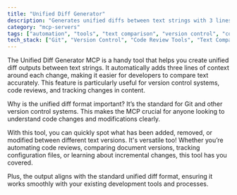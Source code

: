 ```yaml
---
title: "Unified Diff Generator"
description: "Generates unified diffs between text strings with 3 lines of context for precise comparison in version control and code review workflows."
category: "mcp-servers"
tags: ["automation", "tools", "text comparison", "version control", "code review"]
tech_stack: ["Git", "Version Control", "Code Review Tools", "Text Comparison"]
---
```


The Unified Diff Generator MCP is a handy tool that helps you create unified diff outputs between text strings. It automatically adds three lines of context around each change, making it easier for developers to compare text accurately. This feature is particularly useful for version control systems, code reviews, and tracking changes in content.

Why is the unified diff format important? It’s the standard for Git and other version control systems. This makes the MCP crucial for anyone looking to understand code changes and modifications clearly.

With this tool, you can quickly spot what has been added, removed, or modified between different text versions. It's versatile too! Whether you’re automating code reviews, comparing document versions, tracking configuration files, or learning about incremental changes, this tool has you covered.

Plus, the output aligns with the standard unified diff format, ensuring it works smoothly with your existing development tools and processes.